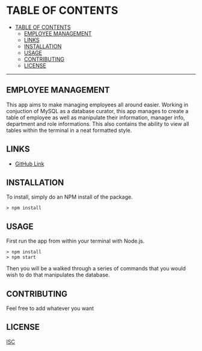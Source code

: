 # TABLE OF CONTENTS

- [TABLE OF CONTENTS](#table-of-contents)
  - [EMPLOYEE MANAGEMENT](#employee-management)
  - [LINKS](#links)
  - [INSTALLATION](#installation)
  - [USAGE](#usage)
  - [CONTRIBUTING](#contributing)
  - [LICENSE](#license)

---

## EMPLOYEE MANAGEMENT

This app aims to make managing employees all around easier. Working in conjuction of MySQL as a database curator, this app manages to create a table of employee as well as manipulate their information, manager info, department and role informations. This also contains the ability to view all tables within the terminal in a neat formatted style.

## LINKS

- [GitHub Link](https://github.com/sksmejn/employee-tracker)

## INSTALLATION

To install, simply do an NPM install of the package.

```terminal
> npm install
```

## USAGE

First run the app from within your terminal with Node.js.

```terminal
> npm install
> npm start
```

Then you will be a walked through a series of commands that you would wish to do that manipulates the database.

## CONTRIBUTING

Feel free to add whatever you want

## LICENSE

[ISC](https://opensource.org/licenses/ISC)
